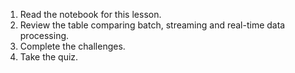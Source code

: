 1. Read the notebook for this lesson.
2. Review the table comparing batch, streaming and real-time data processing.
3. Complete the challenges.
4. Take the quiz.